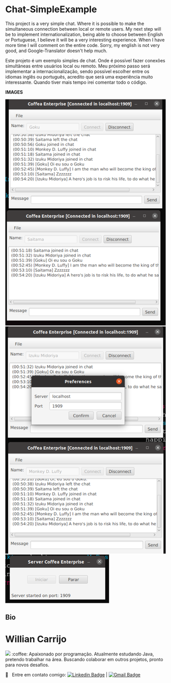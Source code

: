 # Chat-SimpleExample

This project is a very simple chat. Where it is possible to make the simultaneous connection between local or remote users. My next step will be to implement internationalization, being able to choose between English or Portuguese, I believe it will be a very interesting experience. When I have more time I will comment on the entire code. Sorry, my english is not very good, and Google-Translator doesn't help much.

Este projeto é um exemplo simples de chat. Onde é possível fazer conexões simultâneas entre usuários local ou remoto. Meu próximo passo será implementar a internacionalização, sendo possível escolher entre os idiomas inglês ou português, acredito que será uma experiência muito interessante. Quando tiver mais tempo irei comentar todo o código.

**IMAGES**


<img src="chatcommon/images/image02.png">
<img src="chatcommon/images/image03.png">
<img src="chatcommon/images/image01.png">

## Bio
# Willian Carrijo
<img width=100px src="https://avatars2.githubusercontent.com/u/66984992?s=400&u=6373aeb589f32f189c340a83ac1a59c1286398e5&v=4.png">
:coffee: Apaixonado por programação. Atualmente estudando Java, pretendo trabalhar na área.
Buscando colaborar em outros projetos, pronto para novos desafios.

:email: &nbsp; Entre em contato comigo: [![Linkedin Badge](https://img.shields.io/badge/-WillianCarrijo-blue?style=flat-square&logo=Linkedin&logoColor=white&link=https://www.linkedin.com/in/willian-carrijo-b13921b6/)](https://www.linkedin.com/in/willian-carrijo-b13921b6/) 
|
[![Gmail Badge](https://img.shields.io/badge/-WillianCarrijo-c14438?style=flat-square&logo=Gmail&logoColor=white&link=mailto:vandengorky@gmail.com)](mailto:vandengorky@gmail.com)

